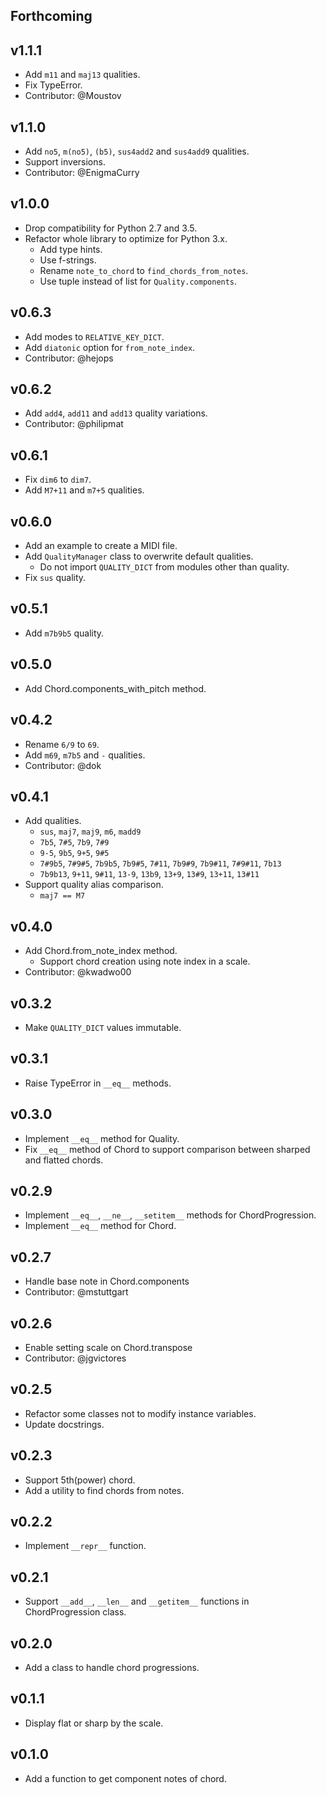 ## Forthcoming

## v1.1.1

- Add `m11` and `maj13` qualities.
- Fix TypeError.
- Contributor: @Moustov

## v1.1.0

- Add `no5`, `m(no5)`, `(b5)`, `sus4add2` and `sus4add9` qualities.
- Support inversions.
- Contributor: @EnigmaCurry

## v1.0.0

- Drop compatibility for Python 2.7 and 3.5.
- Refactor whole library to optimize for Python 3.x.
  - Add type hints.
  - Use f-strings.
  - Rename `note_to_chord` to `find_chords_from_notes`.
  - Use tuple instead of list for `Quality.components`.

## v0.6.3

- Add modes to `RELATIVE_KEY_DICT`.
- Add `diatonic` option for `from_note_index`.
- Contributor: @hejops

## v0.6.2

- Add `add4`, `add11` and `add13` quality variations.
- Contributor: @philipmat

## v0.6.1

- Fix `dim6` to `dim7`.
- Add `M7+11` and `m7+5` qualities.

## v0.6.0

- Add an example to create a MIDI file.
- Add `QualityManager` class to overwrite default qualities.
  - Do not import `QUALITY_DICT` from modules other than quality.
- Fix `sus` quality.

## v0.5.1

- Add `m7b9b5` quality.

## v0.5.0

- Add Chord.components_with_pitch method.

## v0.4.2

- Rename `6/9` to `69`.
- Add `m69`, `m7b5` and `-` qualities.
- Contributor: @dok

## v0.4.1

- Add qualities.
  - `sus`, `maj7`, `maj9`, `m6`, `madd9`
  - `7b5`, `7#5`, `7b9`, `7#9`
  - `9-5`, `9b5`, `9+5`, `9#5`
  - `7#9b5`, `7#9#5`, `7b9b5`, `7b9#5`, `7#11`, `7b9#9`, `7b9#11`, `7#9#11`, `7b13`
  - `7b9b13`, `9+11`, `9#11`, `13-9`, `13b9`, `13+9`, `13#9`, `13+11`, `13#11`
- Support quality alias comparison.
  - `maj7 == M7`

## v0.4.0

- Add Chord.from_note_index method.
  - Support chord creation using note index in a scale.
- Contributor: @kwadwo00

## v0.3.2

- Make `QUALITY_DICT` values immutable.

## v0.3.1

- Raise TypeError in `__eq__` methods.

## v0.3.0

- Implement `__eq__` method for Quality.
- Fix `__eq__` method of Chord to support comparison between sharped and flatted chords.

## v0.2.9

- Implement `__eq__`, `__ne__`, `__setitem__` methods for ChordProgression.
- Implement `__eq__` method for Chord.

## v0.2.7

- Handle base note in Chord.components
- Contributor: @mstuttgart

## v0.2.6

- Enable setting scale on Chord.transpose
- Contributor: @jgvictores

## v0.2.5

- Refactor some classes not to modify instance variables.
- Update docstrings.

## v0.2.3

- Support 5th(power) chord.
- Add a utility to find chords from notes.

## v0.2.2

- Implement `__repr__` function.

## v0.2.1

- Support `__add__`, `__len__` and `__getitem__` functions in ChordProgression class.

## v0.2.0

- Add a class to handle chord progressions.

## v0.1.1

- Display flat or sharp by the scale.

## v0.1.0

- Add a function to get component notes of chord.
